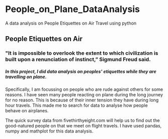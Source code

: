 # People_on_Plane_DataAnalysis
A data analysis on People Etiquettes on Air Travel using python

## People Etiquettes on Air
### "It is impossible to overlook the extent to which civilization is built upon a renunciation of instinct,” Sigmund Freud said.

##### In this project, I did data analysis on peoples' etiquettes while they are travelling on plane. 
Specifically, I am focussing on people who are rude against others for some reasons. I have seen many people reacting on plane during the long journey for no reason. This is because of their inner tension they have during long hour travels. This made me to search for data to analyse how people behave on airplanes.

The quick survey data from fivethirthyeight.com will help us to find out the good-natured people on that we meet on flight travels.
I have used pandas, numpy and mathplot for this data analysis.
